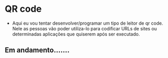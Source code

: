 # QR code 

- Aqui eu vou tentar desenvolver/programar um tipo de leitor de qr code. Nele as pessoas vão poder utiliza-lo para codificar URLs de sites ou determinadas aplicações que quiserem após ser executado.


## Em andamento.......

